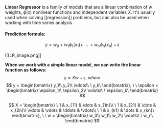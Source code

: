 **Linear Regressor** is a family of models that are a linear combination of $w$ weights, $\phi(x)$ nonlinear functions and independent variables $X$. It's usually used when solving [[regression]] problems, but can also be used when working with time series analysis

#### Prediction formula:
$$
y = w_0 + w_1\phi_1(x_1) +\ \dots\ + w_n\phi_n(x_n) + \epsilon
$$

![[LR_image.png]]

**When we work with a simple linear model, we can write the linear function as follows:**
$$
y = Xw + \epsilon,\ where
$$
$$
y =
\begin{bmatrix}
y_1\\
y_2\\
\vdots\\
\ y_k\
\end{bmatrix},
\ \
\epsilon =
\begin{bmatrix}
\epsilon_1\\
\epsilon_2\\
\vdots\\
\ \epsilon_k\
\end{bmatrix}
$$

$$
X =
\begin{bmatrix}
\ 1 & x_{11} & \dots & x_{1n}\\  
\ 1 & x_{21} & \dots & x_{2n}\\
\vdots & \vdots & \ddots & \vdots\\
\ 1 & x_{k1} & \dots & x_{kn}\
\end{bmatrix},
\ \
w =
\begin{bmatrix}
w_0\\
w_1\\
w_2\\
\vdots\\
\ w_n\
\end{bmatrix}
$$